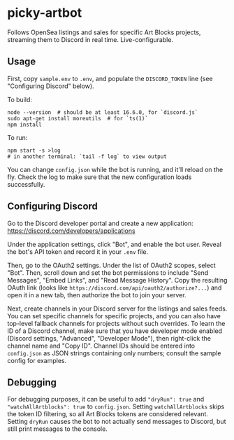 # picky-artbot

Follows OpenSea listings and sales for specific Art Blocks projects, streaming
them to Discord in real time. Live-configurable.

## Usage

First, copy `sample.env` to `.env`, and populate the `DISCORD_TOKEN` line (see
"Configuring Discord" below).

To build:

```
node --version  # should be at least 16.6.0, for `discord.js`
sudo apt-get install moreutils  # for `ts(1)`
npm install
```

To run:

```
npm start -s >log
# in another terminal: `tail -f log` to view output
```

You can change `config.json` while the bot is running, and it'll reload on the
fly. Check the log to make sure that the new configuration loads successfully.

## Configuring Discord

Go to the Discord developer portal and create a new application:
<https://discord.com/developers/applications>

Under the application settings, click "Bot", and enable the bot user. Reveal
the bot's API token and record it in your `.env` file.

Then, go to the OAuth2 settings. Under the list of OAuth2 scopes, select "Bot".
Then, scroll down and set the bot permissions to include "Send Messages",
"Embed Links", and "Read Message History". Copy the resulting OAuth link (looks
like `https://discord.com/api/oauth2/authorize?...`) and open it in a new tab,
then authorize the bot to join your server.

Next, create channels in your Discord server for the listings and sales feeds.
You can set specific channels for specific projects, and you can also have
top-level fallback channels for projects without such overrides. To learn the
ID of a Discord channel, make sure that you have developer mode enabled
(Discord settings, "Advanced", "Developer Mode"), then right-click the channel
name and "Copy ID". Channel IDs should be entered into `config.json` as JSON
strings containing only numbers; consult the sample config for examples.

## Debugging

For debugging purposes, it can be useful to add `"dryRun": true` and
`"watchAllArtblocks": true` to `config.json`. Setting `watchAllArtblocks` skips
the token ID filtering, so all Art Blocks tokens are considered relevant.
Setting `dryRun` causes the bot to not actually send messages to Discord, but
still print messages to the console.
